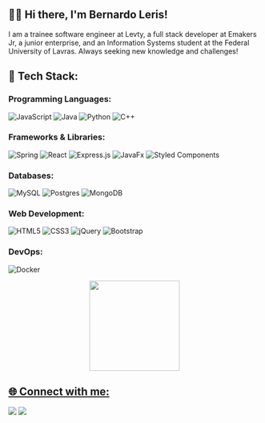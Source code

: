 ## 👋🏽 Hi there, I'm Bernardo Leris!
I am a trainee software engineer at Levty, a full stack developer at Emakers Jr, a junior enterprise, and an Information Systems student at the Federal University of Lavras. Always seeking new knowledge and challenges!
## 🚀 Tech Stack:
### Programming Languages:

![JavaScript](https://img.shields.io/badge/javascript-%23323330.svg?style=for-the-badge&logo=javascript&logoColor=%23F7DF1E) ![Java](https://img.shields.io/badge/java-%23ED8B00.svg?style=for-the-badge&logo=openjdk&logoColor=white) ![Python](https://img.shields.io/badge/python-3670A0?style=for-the-badge&logo=python&logoColor=ffdd54) ![C++](https://img.shields.io/badge/c++-%2300599C.svg?style=for-the-badge&logo=c%2B%2B&logoColor=white)

### Frameworks & Libraries:

![Spring](https://img.shields.io/badge/spring-%236DB33F.svg?style=for-the-badge&logo=spring&logoColor=white) ![React](https://img.shields.io/badge/react-%2320232a.svg?style=for-the-badge&logo=react&logoColor=%2361DAFB) ![Express.js](https://img.shields.io/badge/express.js-%23404d59.svg?style=for-the-badge&logo=express&logoColor=%2361DAFB) ![JavaFx](https://img.shields.io/badge/javafx-%23FF0000.svg?style=for-the-badge&logo=javafx&logoColor=white) ![Styled Components](https://img.shields.io/badge/styled--components-DB7093?style=for-the-badge&logo=styled-components&logoColor=white)


### Databases:

![MySQL](https://img.shields.io/badge/mysql-4479A1.svg?style=for-the-badge&logo=mysql&logoColor=white) ![Postgres](https://img.shields.io/badge/postgres-%23316192.svg?style=for-the-badge&logo=postgresql&logoColor=white) ![MongoDB](https://img.shields.io/badge/MongoDB-%234ea94b.svg?style=for-the-badge&logo=mongodb&logoColor=white)


### Web Development:

![HTML5](https://img.shields.io/badge/html5-%23E34F26.svg?style=for-the-badge&logo=html5&logoColor=white) ![CSS3](https://img.shields.io/badge/css3-%231572B6.svg?style=for-the-badge&logo=css3&logoColor=white) ![jQuery](https://img.shields.io/badge/jquery-%230769AD.svg?style=for-the-badge&logo=jquery&logoColor=white) ![Bootstrap](https://img.shields.io/badge/bootstrap-%238511FA.svg?style=for-the-badge&logo=bootstrap&logoColor=white)

### DevOps:

![Docker](https://img.shields.io/badge/docker-%230db7ed.svg?style=for-the-badge&logo=docker&logoColor=white) 

<div align="center">
  <a href="https://github.com/bernardoleris">
  <img height="180em" src="https://github-readme-stats.vercel.app/api/top-langs/?username=bernardoleris&layout=compact&langs_count=7&theme=dark"/>
</div>

##

## 🌐 Connect with me:
<div> 
  <a href = "mailto:bernardo.leris1@gmail.com"><img src="https://img.shields.io/badge/-Gmail-%23333?style=for-the-badge&logo=gmail&logoColor=white" target="_blank"></a>
  <a href="https://www.linkedin.com/in/bernardo-leris-1b128620b/" target="_blank"><img src="https://img.shields.io/badge/-LinkedIn-%230077B5?style=for-the-badge&logo=linkedin&logoColor=white" target="_blank"></a> 
 
</div>
